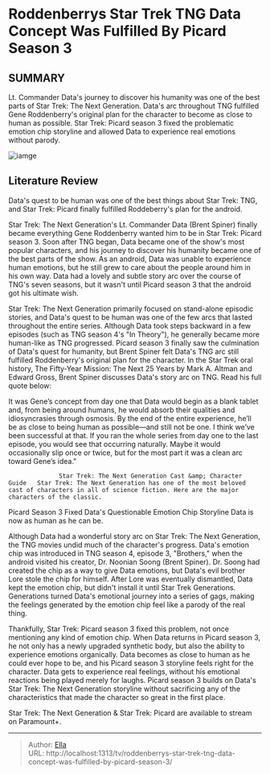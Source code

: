 # Roddenberrys Star Trek TNG Data Concept Was Fulfilled By Picard Season 3


## SUMMARY 



  Lt. Commander Data&#39;s journey to discover his humanity was one of the best parts of Star Trek: The Next Generation.   Data&#39;s arc throughout TNG fulfilled Gene Roddenberry&#39;s original plan for the character to become as close to human as possible.   Star Trek: Picard season 3 fixed the problematic emotion chip storyline and allowed Data to experience real emotions without parody.  

![iamge](https://static1.srcdn.com/wordpress/wp-content/uploads/2023/09/star-trek-data-human-tng-refused-before-picard.jpg)

## Literature Review
Data&#39;s quest to be human was one of the best things about Star Trek: TNG, and Star Trek: Picard finally fulfilled Roddeberry&#39;s plan for the android.




Star Trek: The Next Generation&#39;s Lt. Commander Data (Brent Spiner) finally became everything Gene Roddenberry wanted him to be in Star Trek: Picard season 3. Soon after TNG began, Data became one of the show&#39;s most popular characters, and his journey to discover his humanity became one of the best parts of the show. As an android, Data was unable to experience human emotions, but he still grew to care about the people around him in his own way. Data had a lovely and subtle story arc over the course of TNG&#39;s seven seasons, but it wasn&#39;t until Picard season 3 that the android got his ultimate wish.




Star Trek: The Next Generation primarily focused on stand-alone episodic stories, and Data&#39;s quest to be human was one of the few arcs that lasted throughout the entire series. Although Data took steps backward in a few episodes (such as TNG season 4&#39;s &#34;In Theory&#34;), he generally became more human-like as TNG progressed. Picard season 3 finally saw the culmination of Data&#39;s quest for humanity, but Brent Spiner felt Data&#39;s TNG arc still fulfilled Roddenberry&#39;s original plan for the character. In the Star Trek oral history, The Fifty-Year Mission: The Next 25 Years by Mark A. Altman and Edward Gross, Brent Spiner discusses Data&#39;s story arc on TNG. Read his full quote below:


It was Gene’s concept from day one that Data would begin as a blank tablet and, from being around humans, he would absorb their qualities and idiosyncrasies through osmosis. By the end of the entire experience, he’ll be as close to being human as possible—and still not be one. I think we’ve been successful at that. If you ran the whole series from day one to the last episode, you would see that occurring naturally. Maybe it would occasionally slip once or twice, but for the most part it was a clean arc toward Gene’s idea.&#34;





                  Star Trek: The Next Generation Cast &amp; Character Guide   Star Trek: The Next Generation has one of the most beloved cast of characters in all of science fiction. Here are the major characters of the classic.    


 Picard Season 3 Fixed Data&#39;s Questionable Emotion Chip Storyline 
Data is now as human as he can be.
         

Although Data had a wonderful story arc on Star Trek: The Next Generation, the TNG movies undid much of the character&#39;s progress. Data&#39;s emotion chip was introduced in TNG season 4, episode 3, &#34;Brothers,&#34; when the android visited his creator, Dr. Noonian Soong (Brent Spiner). Dr. Soong had created the chip as a way to give Data emotions, but Data&#39;s evil brother Lore stole the chip for himself. After Lore was eventually dismantled, Data kept the emotion chip, but didn&#39;t install it until Star Trek Generations. Generations turned Data&#39;s emotional journey into a series of gags, making the feelings generated by the emotion chip feel like a parody of the real thing.




Thankfully, Star Trek: Picard season 3 fixed this problem, not once mentioning any kind of emotion chip. When Data returns in Picard season 3, he not only has a newly upgraded synthetic body, but also the ability to experience emotions organically. Data becomes as close to human as he could ever hope to be, and his Picard season 3 storyline feels right for the character. Data gets to experience real feelings, without his emotional reactions being played merely for laughs. Picard season 3 builds on Data&#39;s Star Trek: The Next Generation storyline without sacrificing any of the characteristics that made the character so great in the first place.



Star Trek: The Next Generation &amp; Star Trek: Picard are available to stream on Paramount&#43;.






---

> Author: [Ella](https://instagram.hk.cn/)  
> URL: http://localhost:1313/tv/roddenberrys-star-trek-tng-data-concept-was-fulfilled-by-picard-season-3/  

